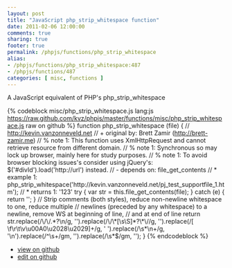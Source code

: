 ```yaml
---
layout: post
title: "JavaScript php_strip_whitespace function"
date: 2011-02-06 12:00:00
comments: true
sharing: true
footer: true
permalink: /phpjs/functions/php_strip_whitespace
alias:
- /phpjs/functions/php_strip_whitespace:487
- /phpjs/functions/487
categories: [ misc, functions ]
---
```

A JavaScript equivalent of PHP's php_strip_whitespace
<!-- more -->
{% codeblock misc/php_strip_whitespace.js lang:js https://raw.github.com/kvz/phpjs/master/functions/misc/php_strip_whitespace.js raw on github %}
function php_strip_whitespace (file) {
    // http://kevin.vanzonneveld.net
    // +   original by: Brett Zamir (http://brett-zamir.me)
    // %        note 1: This function uses XmlHttpRequest and cannot retrieve resource from different domain.
    // %        note 1: Synchronous so may lock up browser, mainly here for study purposes.
    // %        note 1: To avoid browser blocking issues's consider using jQuery's: $('#divId').load('http://url') instead.
    // -    depends on: file_get_contents
    // *     example 1: php_strip_whitespace('http://kevin.vanzonneveld.net/pj_test_supportfile_1.htm');
    // *     returns 1: '123'
    try {
        var str = this.file_get_contents(file);
    } catch (e) {
        return '';
    }
    // Strip comments (both styles), reduce non-newline whitespace to one, reduce multiple
    // newlines (preceded by any whitespace) to a newline, remove WS at beginning of line,
    // and at end of line
    return str.replace(/\/\/.*?\n/g, '').replace(/\/\*[\s\S]*?\*\//g, '').replace(/[ \f\r\t\v\u00A0\u2028\u2029]+/g, ' ').replace(/\s*\n+/g, '\n').replace(/^\s+/gm, '').replace(/\s*$/gm, '');
}
{% endcodeblock %}
<ul>
 <li><a href="https://github.com/kvz/phpjs/blob/master/functions/misc/php_strip_whitespace.js">view on github</a></li>
 <li><a href="https://github.com/kvz/phpjs/edit/master/functions/misc/php_strip_whitespace.js">edit on github</a></li>
</ul>
